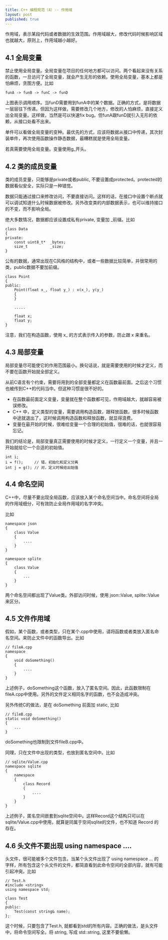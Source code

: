 ```yaml
---
title: C++ 编程规范（4）-- 作用域
layout: post
published: true
---
```


作用域，表示某段代码或者数据的生效范围。作用域越大，修改代码时候影响区域也就越大，原则上，作用域越小越好。

4.1 全局变量
-----
禁止使用全局变量。全局变量在项目的任何地方都可以访问。两个看起来没有关系的函数，一旦访问了全局变量，就会产生无形的依赖。使用全局变量，基本上都是怕麻烦，贪图方便。比如

    funA -> funB -> funC -> funD

上图表示调用顺序。当funD需要用到funA中的某个数据。正确的方式，是将数据一层层往下传递。但因为这样做，需要修改几个地方，修改的人怕麻烦，直接定义出全局变量。这样做，当然是可以快速fix bug。但funA跟funD就引入无形的依赖，从接口处看不出来。

单件可以看做全局变量的变种。最优先的方式，应该将数据从接口中传递，其次封装单件，再次使用函数操作静态数据，最糟糕就是使用全局变量。

若真需要使用全局变量。变量使用g_开头。


<a name="member_variable"></a>
4.2 类的成员变量
-----
类的成员变量，只能够是private或者public, 不要设置成protected。protected的数据看似安全，实际只是一种错觉。

数据只能通过接口来修改访问，不要直接访问。这样的话，在接口中设置个断点就可以调试知道什么时候数据被修改。另外改变类的内部数据表示，也可以维持接口的不变，而不影响全局。

绝大多数情况，数据都应该设置成私有private, 变量加 _前缀。比如

	class Data
	{
	private:
		const uint8_t*  _bytes;
		size_t          _size;
	}

公有的数据，通常出现在C风格的结构中，或者一些数据比较简单，并很常用的类，public数据不要加前缀。

	class Point
	{
	public:
		Point(float x_, float y_) : x(x_), y(y_)
		{
		}

		.....

		float x;
		float y;
	}
注意，我们在构造函数，使用 x_ 的方式表示传入的参数，防止跟 x 来重名。


<a name="local_variable"></a>
4.3 局部变量
-----
局部变量尽可能使它的作用范围最小。换句话说，就是需要使用的时候才定义，而不要在函数开始就全部定义。

从前C语言有个约束，需要将用到的全部变量都定义在函数最前面。之后这个习惯也被传到C++的代码当中。但这种习惯是很不好的。

* 在函数最前面定义变量，变量就在整个函数都可见，作用域越大，就越容易被误修改。
* C++ 中，定义类型的变量，需要调用构造函数，跟释放函数。很多时候函数中途就退出了，这时候调用构造函数和释放函数，就显得浪费。
* 变量在最开始的时候，很难给变量一个合理的初始值，很难的话，也就很容易忘记。

我们的结论是，局部变量真正需要使用的时候才定义，一行定义一个变量，并且一开始就给它一个合适的初始值。

	int i;
	i = f();     // 错，初始化和定义分离
	int j = g(); // 对，定义时候给出始值


<a name="namespace"></a>
4.4 命名空间
-----
C++中，尽量不要出现全局函数，应该放入某个命名空间当中。命名空间将全局的作用域细分，可有效防止全局作用域的名字冲突。

比如

	namespace json
	{
		class Value
		{
			....
		}
	}

	namespace splite
	{
		class Value
		{
			...
		}
	}

两个命名空间都出现了Value类。外部访问时候，使用 json::Value, splite::Value来区分。

<a name="file_scrope"></a>
4.5 文件作用域
------
假如，某个函数，或者类型，只在某个.cpp中使用，请将函数或者类放入匿名命名空间。来防止文件中的函数导出。比如

	// fileA.cpp
	namespace
	{
		void doSomething()
		{
			....
		}
	}

上述例子，doSomething这个函数，放入了匿名空间。因此，此函数限制在fileA.cpp中使用。另外的文件定义相同名字的函数，也不会造成冲突。

另外传统C的做法，是在 doSomething 前面加 static, 比如

	// fileB.cpp
	static void doSomething()
	{
		...
	}

doSomething也限制到文件fileB.cpp中。

同理，只在文件中出现的类型，也放到匿名空间中。比如

	// sqlite/Value.cpp
	namespace sqlite
	{
		namespace
		{
			class Record
			{
				....
			}
		}
	}

上述例子，匿名空间嵌套到sqlite空间中。这样Record这个结构只可以在sqlite/Value.cpp中使用，就算是同属于空间sqlite的文件，也不知道 Record 的存在。

<a name="no_using_namespace"></a>
4.6 头文件不要出现 using namespace ....
------
头文件，很可能被多个文件包含。当某个头文件出现了 using namespace ... 的字样，所有包含这个头文件的文件，都简直看到此命令空间的全部内容，就有可能引起冲突。比如

	// Test.h
	#include <string>
	using namespace std;

	class Test
	{
	public:
		Test(const string& name);
	};

这个时候，只要包含了Test.h, 就都看到std的所有内容。正确的做法，是头文件中，将命令空间写全。将 string, 写成 std::string, 这里不要偷懒。
